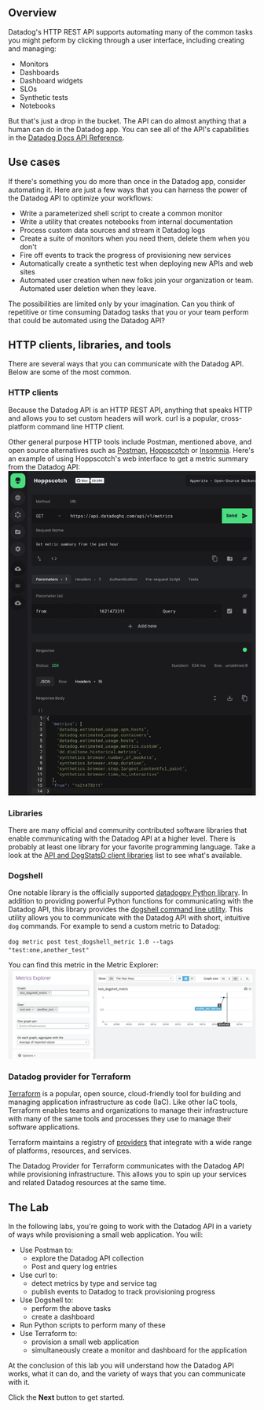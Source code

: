 ## Overview
Datadog's HTTP REST API supports automating many of the common tasks you might peform by clicking through a user interface, including creating and managing:

  - Monitors
  - Dashboards
  - Dashboard widgets
  - SLOs
  - Synthetic tests
  - Notebooks

But that's just a drop in the bucket. The API can do almost anything that a human can do in the Datadog app. You can see all of the API's capabilities in the [Datadog Docs API Reference](https://docs.datadoghq.com/api/latest/).

## Use cases
If there's something you do more than once in the Datadog app, consider automating it. Here are just a few ways that you can harness the power of the Datadog API to optimize your workflows:

  - Write a parameterized shell script to create a common monitor 
  - Write a utility that creates notebooks from internal documentation
  - Process custom data sources and stream it Datadog logs
  - Create a suite of monitors when you need them, delete them when you don't
  - Fire off events to track the progress of provisioning new services
  - Automatically create a synthetic test when deploying new APIs and web sites
  - Automated user creation when new folks join your organization or team. Automated user deletion when they leave.

The possibilities are limited only by your imagination. Can you think of repetitive or time consuming Datadog tasks that you or your team perform that could be automated using the Datadog API?

## HTTP clients, libraries, and tools
There are several ways that you can communicate with the Datadog API. Below are some of the most common.

### HTTP clients
Because the Datadog API is an HTTP REST API, anything that speaks HTTP and allows you to set custom headers will work.  curl is a popular, cross-platform command line HTTP client. 

Other general purpose HTTP tools include Postman, mentioned above, and open source alternatives such as [Postman](https://www.postman.com/), [Hoppscotch](https://hoppscotch.io) or [Insomnia](https://insomnia.rest/). Here's an example of using Hoppscotch's web interface to get a metric summary from the Datadog API:
![Hoppscotch example](./hoppscotch_example.png)

### Libraries
There are many official and community contributed software libraries that enable communicating with the Datadog API at a higher level. There is probably at least one library for your favorite programming language. Take a look at the [API and DogStatsD client libraries](https://docs.datadoghq.com/developers/libraries/#api-and-dogstatsd-client-libraries) list to see what's available.

### Dogshell
One notable library is the officially supported [datadogpy Python library](https://github.com/DataDog/datadogpy). In addition to providing powerful Python functions for communicating with the Datadog API, this library provides the [dogshell command line utility](https://docs.datadoghq.com/developers/guide/dogshell-quickly-use-datadog-s-api-from-terminal-shell/). This utility allows you to communicate with the Datadog API with short, intuitive `dog` commands. For example to send a custom metric to Datadog:

`dog metric post test_dogshell_metric 1.0 --tags "test:one,another_test"`

You can find this metric in the Metric Explorer:
![dogshell metric example](./dogshell_example.png)

### Datadog provider for Terraform
[Terraform](https://www.terraform.io/intro/index.html) is a popular, open source, cloud-friendly tool for building and managing application infrastructure as code (IaC). Like other IaC tools, Terraform enables teams and organizations to manage their infrastructure with many of the same tools and processes they use to manage their software applications.

Terraform maintains a registry of [providers](https://registry.terraform.io/browse/providers) that integrate with a wide range of platforms, resources, and services.

The Datadog Provider for Terraform communicates with the Datadog API while provisioning infrastructure. This allows you to spin up your services and related Datadog resources at the same time. 

## The Lab
In the following labs, you're going to work with the Datadog API in a variety of ways while provisioning a small web application. You will:

  - Use Postman to:
    - explore the Datadog API collection
    - Post and query log entries
  - Use curl to:
    - detect metrics by type and service tag
    - publish events to Datadog to track provisioning progress
  - Use Dogshell to:
    - perform the above tasks
    - create a dashboard
  - Run Python scripts to perform many of these 
  - Use Terraform to:
    - provision a small web application
    - simultaneously create a monitor and dashboard for the application

At the conclusion of this lab you will understand how the Datadog API works, what it can do, and the variety of ways that you can communicate with it.

Click the **Next** button to get started.
